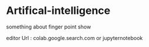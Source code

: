 # Artifical-intelligence

something about finger point show


editor Url : colab.google.search.com
             or jupyternotebook

